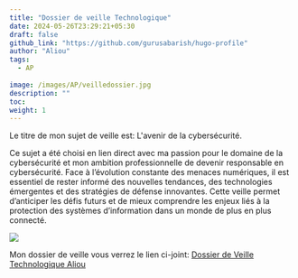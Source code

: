 ```yaml
---
title: "Dossier de veille Technologique"
date: 2024-05-26T23:29:21+05:30
draft: false
github_link: "https://github.com/gurusabarish/hugo-profile"
author: "Aliou"
tags:
  - AP
  
image: /images/AP/veilledossier.jpg
description: ""
toc:
weight: 1
---
```


Le titre de mon sujet de veille est: L'avenir de la cybersécurité.

Ce sujet a été choisi en lien direct avec ma passion pour le domaine de la cybersécurité et mon ambition professionnelle de devenir responsable en cybersécurité. Face à l’évolution constante des menaces numériques, il est essentiel de rester informé des nouvelles tendances, des technologies émergentes et des stratégies de défense innovantes. Cette veille permet d’anticiper les défis futurs et de mieux comprendre les enjeux liés à la protection des systèmes d’information dans un monde de plus en plus connecté.

![](/images/AP/cyber.jpeg)



Mon dossier de veille vous verrez le lien ci-joint:
[Dossier de Veille Technologique Aliou](/Docs/veille.pdf)

